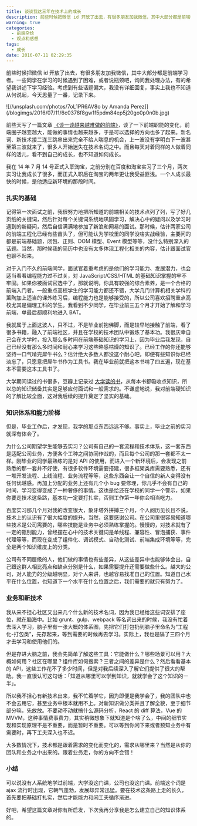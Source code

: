```yaml
---
title: 谈谈我这三年在技术上的成长
description: 前些时候把微信 id 开放了出去，有很多朋友加我微信，其中大部分都是前端学习者。一些同学在学习的时候遇到了困难，或者说瓶颈吧，询问我处理办法，有的希望我讲述下学习经验。考虑到有些话题偏大，我没有详细回复，事实上我也不知道从何说起，今天思量了一番，记录下来。
warning: true
categories:
  - 前端杂烩
  - 观点和感想
tags:
  - 成长
date: 2016-07-11 02:29:35
---
```


前些时候把微信 id 开放了出去，有很多朋友加我微信，其中大部分都是前端学习者。一些同学在学习的时候遇到了困难，或者说瓶颈吧，询问我处理办法，有的希望我讲述下学习经验。考虑到有些话题偏大，我没有详细回复，事实上我也不知道从何说起，今天思量了一番，记录下来。

![//unsplash.com/photos/7oL1PR6AV8o by Amanda Perez]](/blogimgs/2016/07/11/6c0378f8gw1f5pdm84ep5j20go0p0n0b.jpg)<!--<source src="//ww1.sinaimg.cn/large/6c0378f8gw1f5pdm84ep5j20go0p0n0b.jpg">-->

<!--more-->

前些天写了一篇文章 [《谈一谈越来越难做的前端》](http://www.barretlee.com/blog/2016/06/13/talk-about-front-end/)，谈了一下前端职能的变化，前端圈子越变越大，能做的事情也越来越多，于是可以选择的方向也多了起来。新名词、新技术接二连三跳串出来完全不给人喘息的机会，上一波没有学明白下一波甚至第三波就来了，很多人开始迷失在技术名词之中。而且每天对着同样的人做着同样的活儿，看不到自己的成长，也不知道如何成长。

我在 14 年 7 月 14 号正式入职淘宝，之前分别在百度和淘宝实习了三个月，两次实习让我成长了很多，而正式入职后在淘宝的两年更让我受益匪浅。一个人成长最快的时候，是他适应新环境的那段时间。

### 扎实的基础

记得第一次面试之前，我很努力地把所知道的前端相关的技术点列了列，写了好几页纸的关键词，然后针对每个关键词系统地巩固学习，解决心中的疑问以及学习时遇到的新疑问，然后自信满满地参加了新浪和网易的面试。那时候，估计两家公司的前端工程化已经有些苗头了，但可能认为学校里的同学没啥实战经验，主要问的都是前端基础题，闭包、正则、DOM 模型、Event 模型等等，没什么特别深入的话题。当然，那时候我的简历中也没有太多体现工程化相关的内容，估计跟面试官也聊不起来。

对于入门不久的前端同学，面试官着重考虑的是他们的学习能力、发展潜力，也会适当看看编程能力过不过关，对 JavaScript/CSS/HTML 的基础知识掌握的牢不牢固。如果你被面试官选中了，那就说明，你具有较强的综合素养，是一个合格的前端入门者。一般重点高校学生的学习能力都还不错，大学几门计算机相关学科的薰陶加上适当的课外练习后，编程能力也是能够接受的，所以公司喜欢招聘重点高校尤其是偏理工科的学生。我看到不少同学，在毕业前三五个月才开始了解和学习前端，单最后都顺利地进入 BAT。

我就属于上面这波人，只不过，不是毕业前抱佛脚，而是较早地接触了前端，看了很多书籍，融入了前端社区，并且在学校的技术团队中锻炼了基本功。我很庆幸自己会在大学时，投入那么多时间在前端基础知识的学习上，因为毕业后我发现，自己已经没有那么多时间和耐心来学习这些略感枯燥的知识了。已经工作的你还能够坚持一口气啃完犀牛书么？估计绝大多数人都没这个耐心吧，即便有些知识你已经淡忘了，只愿意把犀牛书作为工具书。我在毕业前就把这本书啃了四五遍，现在基本不需要这本工具书了。

大学期间读过的书很多，豆瓣上记录过 [大学读的书](//book.douban.com/people/hustskyking/collect)，从每本书都吸收点知识，所以总的知识储备其实是足够应付面试和一般需求的。不谦虚地说，我对前端硬知识的了解比较全面，这对我后续的提升奠定了坚实的基础。

### 知识体系和能力阶梯

但是，毕业工作后，才发现，我学的那点东西远远不够。事实上，毕业之前的实习就深有体会了。

为什么公司期望学生能够去实习？公司有自己的一套流程和技术体系，这一套东西是适配公司业务，方便各个工种之间协同作战的，而且每个公司的那一套都不太一样。刚毕业的同学最熟练的是对 API 的使用，而进入一个新环境后，会发现之前熟悉的那一套并不好使，有很多软件环境需要搭建，很多框架类库需要熟悉，还有一堆开发流程、上线流程、业务流程等等，这些东西会让一个自信的新人变得没有任何优越感。再加上分配的业务上还有几个小 bug 要修理，你几乎不会有自己的时间，学习变得变成了一种奢侈的事情。这也是给还在学校的同学一个警示，如果你要走技术这条路，基本功一定要打扎实，否则工作第一年你会相当吃力。

百度实习那几个月对我的改变很大，象牙塔外拼搏三个月，个人阅历见长且不说，技术上的认识有了很大幅度的提升。当然，这要感谢公司。在公司里很容易知道哪些技术是公司需要的，哪些技能是业务中必须熟练掌握的。慢慢的，对技术就有了一定的甄别能力，曾经摆在心中的技术关键词是单线程、兼容性、冒泡捕获、事件代理等等，而现在变成了组件化、调试模式、自动化测试、前端集成环境等等，完全是两个知识维度上的分类。

公司有不同层级的人，他们做的事情也有些差异，从这些差异中也能够体会出，自己跟这群人相比亮点和缺点分别是什么，如果需要提升还需要做些什么。越大的公司，对人能力的分级越明显，对个人来讲，也越容易找准自己的位置。知道自己水平在什么位置，也知道下一个水平在什么位置之后，我们需要的就只有努力了。

### 业务和新技术

我从来不担心社区又出来几个什么新的技术名词，因为我已经给这些词安排了座位，就在脑海中。比如 grunt、gulp、webpack 等名词出来的时候，我没有忙着去深入学习，脑子里有一张大概的体系图，先把它们打包扔到脑子里命名为“工程化-打包类”，先存起来，等到需要的时候再去学习。实际上，我也是隔了三四个月才去学习和使用他们的。

但是存进大脑之前，我会先简单了解这些工具：它能做什么？哪些场景可以用？大概如何用？社区在哪里？组件库如何搜索？三者之间的差异是什么？然后看看基本的 API，这些工作花不了多少时间，但是对我后续深入了解它们提供了很大的帮助。我一直很认可这句话：「知道从哪里可以学到知识，就就学会了这个知识的一半」。

所以我不担心有新技术出来，我不忙着学它，因为即便是我学会了，我的团队中也不会去用它，甚至业务中根本就用不上。对新知识做分类并且了解全貌，至于细节部分嘛，先放放。不要动不动就搞什么源码分析，React 的 diff 算法，Vue 的 MVVM，这种事情费事费力，其实稍微想象下就知道是个啥了么，中间的细节实现和实现原理不是不重要，而是暂时不重要。可以等到你闲下来或者预知业务中有需要时，再下工夫深入也不迟。

大多数情况下，技术都是跟着需求的变化而变化的，需求从哪里来？当然是从你的团队和业务之中出来的。跟着业务走，你的方向不会错！


### 小结

可以说没有人系统地学过前端，大学没这门课，公司也没这门课。前端这个词是 ajax 流行时出现，它朝气蓬勃，发展却异常迅猛。要在技术这条路上走的长久，首先要把基础打扎实，然后才能能力和闲工夫循序渐进。

好吧，希望这篇文章对你有所启发，下次我再分享我是怎么建立自己的知识体系的。



